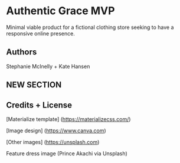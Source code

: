# Authentic Grace MVP

Minimal viable product for a fictional clothing store seeking to have a responsive online presence.

## Authors

Stephanie McInelly + Kate Hansen

## NEW SECTION



## Credits + License

[Materialize template] (https://materializecss.com/)

[Image design] (https://www.canva.com)

[Other images] (https://unsplash.com)

Feature dress image (Prince Akachi via Unsplash)
